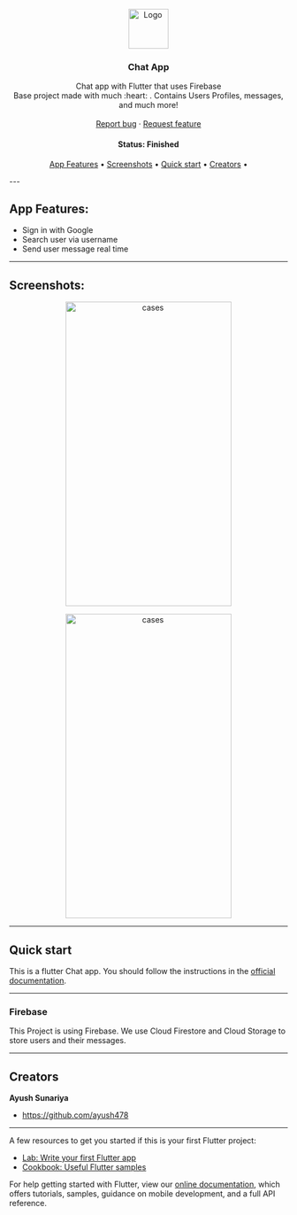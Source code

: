 <p align="center">
  <a href="https://flutter.io/">
    <img src="https://diegolaballos.com/files/images/flutter-icon.jpg" alt="Logo" width=72 height=72>
  </a>

  <h3 align="center">Chat App</h3>

  <p align="center">
    Chat app with Flutter that uses Firebase
    <br>
    Base project made with much  :heart: . Contains Users Profiles, messages, and much more!
    <br>
    <br>
    <a href="https://github.com/ayush478/Chat_App/issues/new">Report bug</a>
    ·
    <a href="https://github.com/ayush478/Chat_App/issues/new">Request feature</a>
  </p>
</p>

<h4 align="center"> 
	 Status: Finished
</h4>

<p align="center">
 <a href="#app-feartures">App Features</a> •
 <a href="#screenshots">Screenshots</a> • 
 <a href="#quick-start">Quick start</a> •
 <a href="#creators">Creators</a> • 
</p>
---

## App Features:

* Sign in with Google
* Search user via username
* Send user message real time 

---

## Screenshots:

<p align="center">
  <img alt="cases" src="https://github.com/ayush478/Chat_App/blob/master/Screenshots/1.png" width="300" height="550">
</p>

<p align="center">
  <img alt="cases" src="https://github.com/ayush478/Chat_App/blob/master/Screenshots/2.png" width="300" height="550">
</p>


---

## Quick start

This is a flutter Chat app. You should follow the instructions in the [official documentation](https://flutter.io/docs/get-started/install).

---

### Firebase

This Project is using Firebase. We use Cloud Firestore and Cloud Storage to store users and their messages.

---


## Creators

**Ayush Sunariya**

- <https://github.com/ayush478>

---

A few resources to get you started if this is your first Flutter project:

- [Lab: Write your first Flutter app](https://flutter.dev/docs/get-started/codelab)
- [Cookbook: Useful Flutter samples](https://flutter.dev/docs/cookbook)

For help getting started with Flutter, view our
[online documentation](https://flutter.dev/docs), which offers tutorials,
samples, guidance on mobile development, and a full API reference.
